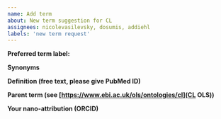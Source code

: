 ```yaml
---
name: Add term
about: New term suggestion for CL
assignees: nicolevasilevsky, dosumis, addiehl
labels: 'new term request'
---
```


**Preferred term label:**


**Synonyms**


**Definition (free text, please give PubMed ID)**


**Parent term (see [https://www.ebi.ac.uk/ols/ontologies/cl](CL OLS))**


**Your nano-attribution (ORCID)**



